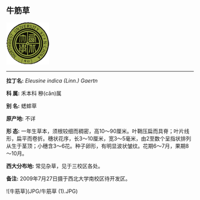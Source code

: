 ## 牛筋草

![西北大学校园网络植物志](JPG/nwu.gif)

---

**拉丁名:**  _Eleusine indica (Linn.) Gaertn_

**科 属:** 禾本科 穇(cǎn)属

**别 名:** 蟋蟀草 

**原产地:** 不详

**形  态:** 一年生草本，须根较细而稠密，高10～90厘米。叶鞘压扁而具脊；叶片线形，扁平而卷折。穗状花序，长3～10厘米，宽3～5毫米，由2至数个呈指状排列从生于茎顶；小穗含3～6花。种子卵形，有明显波状皱纹。花期6～7月，果期8～10月。

**西大分布地:** 常见杂草，见于三校区各处。

**备注:** 2009年7月27日摄于西北大学南校区待开发区。

![牛筋草](JPG/牛筋草 (1).JPG) 

